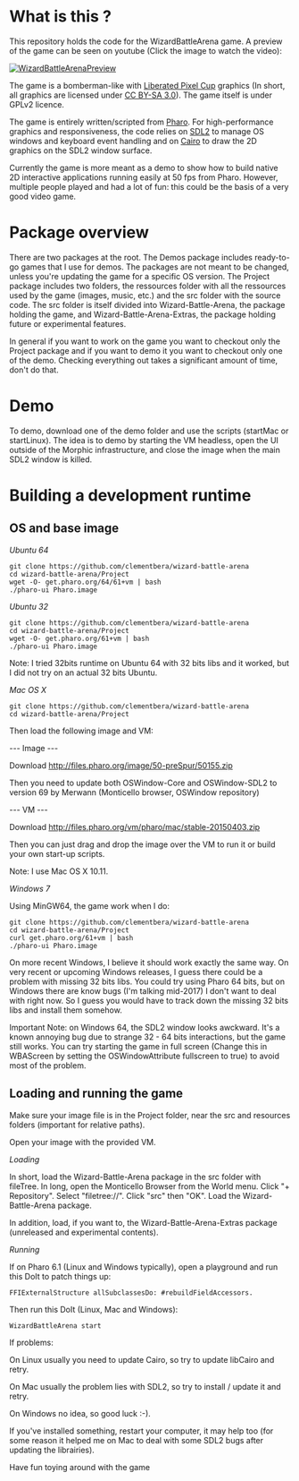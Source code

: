 # What is this ?

This repository holds the code for the WizardBattleArena game. A preview of the game can be seen on youtube (Click the image to watch the video):

[![WizardBattleArenaPreview](https://img.youtube.com/vi/srPdFgbyS6s/0.jpg)](https://www.youtube.com/watch?v=srPdFgbyS6s)

The game is a bomberman-like with [Liberated Pixel Cup](http://lpc.opengameart.org/) graphics (In short, all graphics are licensed under [CC BY-SA 3.0](https://creativecommons.org/licenses/by-sa/3.0/)). The game itself is under GPLv2 licence. 

The game is entirely written/scripted from [Pharo](https://pharo.org/). For high-performance graphics and responsiveness, the code relies on [SDL2](https://www.libsdl.org/download-2.0.php) to manage OS windows and keyboard event handling and on [Cairo](https://www.cairographics.org/) to draw the 2D graphics on the SDL2 window surface.

Currently the game is more meant as a demo to show how to build native 2D interactive applications running easily at 50 fps from Pharo. However, multiple people played and had a lot of fun: this could be the basis of a very good video game.

# Package overview

There are two packages at the root. The Demos package includes ready-to-go games that I use for demos. The packages are not meant to be changed, unless you're updating the game for a specific OS version. The Project package includes two folders, the ressources folder with all the ressources used by the game (images, music, etc.) and the src folder with the source code. The src folder is itself divided into Wizard-Battle-Arena, the package holding the game, and Wizard-Battle-Arena-Extras, the package holding future or experimental features.

In general if you want to work on the game you want to checkout only the Project package and if you want to demo it you want to checkout only one of the demo. Checking everything out takes a significant amount of time, don't do that.

# Demo

To demo, download one of the demo folder and use the scripts (startMac or startLinux). The idea is to demo by starting the VM headless, open the UI outside of the Morphic infrastructure, and close the image when the main SDL2 window is killed.

# Building a development runtime

## OS and base image

*Ubuntu 64*

	git clone https://github.com/clementbera/wizard-battle-arena
	cd wizard-battle-arena/Project
	wget -O- get.pharo.org/64/61+vm | bash
	./pharo-ui Pharo.image

*Ubuntu 32*

	git clone https://github.com/clementbera/wizard-battle-arena
	cd wizard-battle-arena/Project
	wget -O- get.pharo.org/61+vm | bash
	./pharo-ui Pharo.image
	
Note: I tried 32bits runtime on Ubuntu 64 with 32 bits libs and it worked, but I did not try on an actual 32 bits Ubuntu.

*Mac OS X*

	git clone https://github.com/clementbera/wizard-battle-arena
	cd wizard-battle-arena/Project

Then load the following image and VM:

--- Image ---

Download http://files.pharo.org/image/50-preSpur/50155.zip

Then you need to update both OSWindow-Core and OSWindow-SDL2 to version 69 by Merwann (Monticello browser, OSWindow repository)

--- VM ---

Download http://files.pharo.org/vm/pharo/mac/stable-20150403.zip

Then you can just drag and drop the image over the VM to run it or build your own start-up scripts.

Note: I use Mac OS X 10.11.

*Windows 7*

Using MinGW64, the game work when I do:

	git clone https://github.com/clementbera/wizard-battle-arena
	cd wizard-battle-arena/Project
	curl get.pharo.org/61+vm | bash
	./pharo-ui Pharo.image 

On more recent Windows, I believe it should work exactly the same way. On very recent or upcoming Windows releases, I guess there could be a problem with missing 32 bits libs. You could try using Pharo 64 bits, but on Windows there are know bugs (I'm talking mid-2017) I don't want to deal with right now. So I guess you would have to track down the missing 32 bits libs and install them somehow.

Important Note: on Windows 64, the SDL2 window looks awckward. It's a known annoying bug due to strange 32 - 64 bits interactions, but the game still works. You can try starting the game in full screen (Change this in WBAScreen by setting the OSWindowAttribute fullscreen to true) to avoid most of the problem.

## Loading and running the game

Make sure your image file is in the Project folder, near the src and resources folders (important for relative paths). 

Open your image with the provided VM.

*Loading*

In short, load the Wizard-Battle-Arena package in the src folder with fileTree. In long, open the Monticello Browser from the World menu. Click "+ Repository". Select "filetree://". Click "src" then "OK". Load the Wizard-Battle-Arena package.

In addition, load, if you want to, the Wizard-Battle-Arena-Extras package (unreleased and experimental contents).

*Running*

If on Pharo 6.1 (Linux and Windows typically), open a playground and run this DoIt to patch things up:

	FFIExternalStructure allSubclassesDo: #rebuildFieldAccessors.

Then run this DoIt (Linux, Mac and Windows):

	WizardBattleArena start

If problems:

On Linux usually you need to update Cairo, so try to update libCairo and retry.

On Mac usually the problem lies with SDL2, so try to install / update it and retry.

On Windows no idea, so good luck :-).

If you've installed something, restart your computer, it may help too (for some reason it helped me on Mac to deal with some SDL2 bugs after updating the librairies).

Have fun toying around with the game

